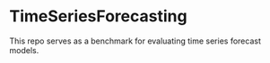 # TimeSeriesForecasting

This repo serves as a benchmark for evaluating time series forecast models.
